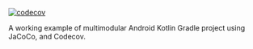 [![codecov](https://codecov.io/gh/bveenvliet/Codecov_example/branch/main/graph/badge.svg?token=Q4ALWYXLWN)](https://codecov.io/gh/bveenvliet/Codecov_example)

A working example of multimodular Android Kotlin Gradle project using JaCoCo, and Codecov.

